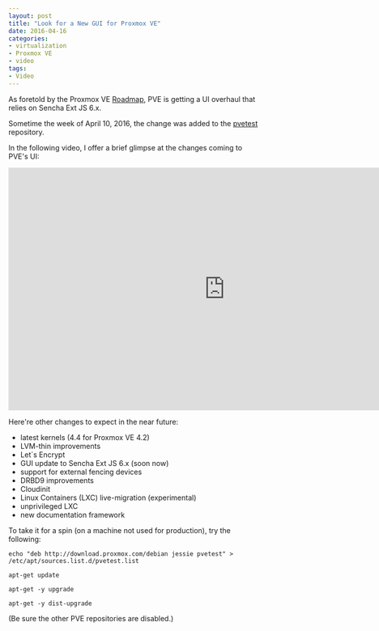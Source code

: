 ```yaml
---
layout: post
title: "Look for a New GUI for Proxmox VE"
date: 2016-04-16
categories:
- virtualization
- Proxmox VE
- video
tags:
- Video
---
```



As foretold by the Proxmox VE [Roadmap](http://pve.proxmox.com/wiki/Roadmap#Roadmap), PVE is getting a UI overhaul that relies on Sencha Ext JS 6.x.

Sometime the week of April 10, 2016, the change was added to the [pvetest](https://pve.proxmox.com/wiki/Package_repositories) repository.

In the following video, I offer a brief glimpse at the changes coming to PVE's UI:

<iframe width="853" height="480" src="https://www.youtube.com/embed/RtuYCU3dj8s?rel=0&amp;showinfo=0" frameborder="0" allowfullscreen></iframe>

Here're other changes to expect in the near future:

* latest kernels (4.4 for Proxmox VE 4.2)
* LVM-thin improvements
* Let´s Encrypt
* GUI update to Sencha Ext JS 6.x (soon now)
* support for external fencing devices
* DRBD9 improvements
* Cloudinit
* Linux Containers (LXC) live-migration (experimental)
* unprivileged LXC
* new documentation framework

To take it for a spin (on a machine not used for production), try the following:

    echo "deb http://download.proxmox.com/debian jessie pvetest" > /etc/apt/sources.list.d/pvetest.list

    apt-get update

    apt-get -y upgrade

    apt-get -y dist-upgrade

(Be sure the other PVE repositories are disabled.)
